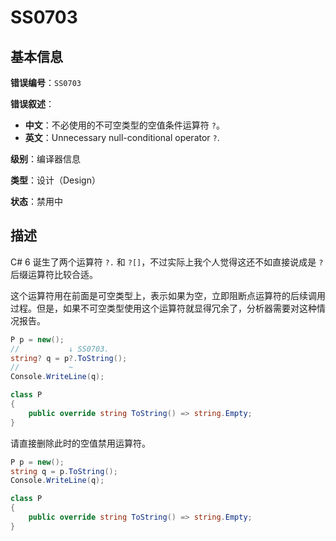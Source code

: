 ﻿# SS0703
## 基本信息

**错误编号**：`SS0703`

**错误叙述**：

* **中文**：不必使用的不可空类型的空值条件运算符 `?`。
* **英文**：Unnecessary null-conditional operator `?`.

**级别**：编译器信息

**类型**：设计（Design）

**状态**：禁用中

## 描述

C# 6 诞生了两个运算符 `?.` 和 `?[]`，不过实际上我个人觉得这还不如直接说成是 `?` 后缀运算符比较合适。

这个运算符用在前面是可空类型上，表示如果为空，立即阻断点运算符的后续调用过程。但是，如果不可空类型使用这个运算符就显得冗余了，分析器需要对这种情况报告。

```csharp
P p = new();
//           ↓ SS0703.
string? q = p?.ToString();
//           ~
Console.WriteLine(q);

class P
{
    public override string ToString() => string.Empty;
}
```

请直接删除此时的空值禁用运算符。

```csharp
P p = new();
string q = p.ToString();
Console.WriteLine(q);

class P
{
    public override string ToString() => string.Empty;
}
```